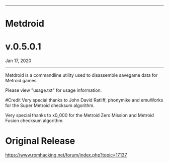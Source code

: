 ------------------------

# Metdroid

# v.0.5.0.1
Jan 17, 2020

------------------------

Metdroid is a commandline utility used to disassemble savegame data for Metroid games.

Please view "usage.txt" for usage information.

#Credit
Very special thanks to John David Ratliff, phonymike and emuWorks for the Super Metroid checksum algorithm.

Very special thanks to x0_000 for the Metroid Zero Mission and Metroid Fusion checksum algorithm.

# Original Release
https://www.romhacking.net/forum/index.php?topic=17137
